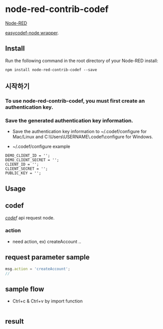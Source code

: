 node-red-contrib-codef
========================

<a href="http://nodered.org" target="_new">Node-RED</a> 

<a href="https://www.npmjs.com/package/easycodef-node" target="_new">easycodef-node wrapper</a>.

Install
-------

Run the following command in the root directory of your Node-RED install:

    npm install node-red-contrib-codef --save

## 시작하기

###  To use node-red-contrib-codef, you must first create an authentication key.

### Save the generated authentication key information.

- Save the authentication key information to ~/.codef/configure for Mac/Linux and C:\Users\USERNAME\\.codef\configure for Windows.

- ~/.codef/configure example

```
DEMO_CLIENT_ID = '';
DEMO_CLIENT_SECRET = '';
CLIENT_ID = '';
CLIENT_SECRET = '';
PUBLIC_KEY = '';

```

Usage
-----

## codef  

<i><a href="https://www.npmjs.com/package/easycodef-node" target="_new">codef</a></i> api request node.

### action 
- need action, ex) createAccount .. 


## request parameter sample 
```javascript
msg.action = 'createAccount';
//
```

## sample flow

- Ctrl+c & Ctrl+v by import function

```json

```

## result 


```json


```

